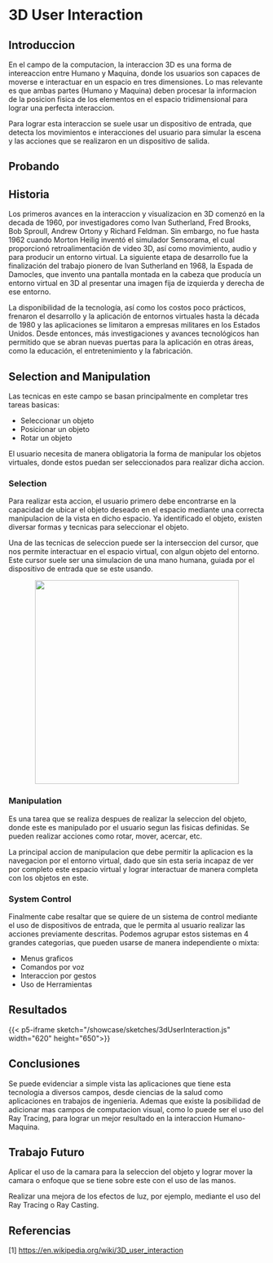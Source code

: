 # 3D User Interaction

## Introduccion

En el campo de la computacion, la interaccion 3D es una forma de intereaccion entre Humano y Maquina, donde los usuarios son capaces de moverse e interactuar en un espacio en tres dimensiones. Lo mas relevante es que ambas partes (Humano y Maquina) deben procesar la informacion de la posicion fisica de los elementos en el espacio tridimensional para lograr una perfecta interaccion.

Para lograr esta interaccion se suele usar un dispositivo de entrada, que detecta los movimientos e interacciones del usuario para simular la escena y las acciones que se realizaron en un dispositivo de salida.

## Probando

## Historia

Los primeros avances en la interaccion y visualizacion en 3D comenzó en la decada de 1960, por investigadores como Ivan Sutherland, Fred Brooks, Bob Sproull, Andrew Ortony y Richard Feldman. Sin embargo, no fue hasta 1962 cuando Morton Heilig inventó el simulador Sensorama, el cual proporcionó retroalimentación de video 3D, así como movimiento, audio y para producir un entorno virtual. La siguiente etapa de desarrollo fue la finalización del trabajo pionero de Ivan Sutherland en 1968, la Espada de Damocles, que invento una pantalla montada en la cabeza que producía un entorno virtual en 3D al presentar una imagen fija de izquierda y derecha de ese entorno.

La disponibilidad de la tecnología, así como los costos poco prácticos, frenaron el desarrollo y la aplicación de entornos virtuales hasta la década de 1980 y las aplicaciones se limitaron a empresas militares en los Estados Unidos. Desde entonces, más investigaciones y avances tecnológicos han permitido que se abran nuevas puertas para la aplicación en otras áreas, como la educación, el entretenimiento y la fabricación.

## Selection and Manipulation

Las tecnicas en este campo se basan principalmente en completar tres tareas basicas:

- Seleccionar un objeto
- Posicionar un objeto
- Rotar un objeto

El usuario necesita de manera obligatoria la forma de manipular los objetos virtuales, donde estos puedan ser seleccionados para realizar dicha accion.

### Selection

Para realizar esta accion, el usuario primero debe encontrarse en la capacidad de ubicar el objeto deseado en el espacio mediante una correcta manipulacion de la vista en dicho espacio. Ya identificado el objeto, existen diversar formas y tecnicas para seleccionar el objeto.

Una de las tecnicas de seleccion puede ser la interseccion del cursor, que nos permite interactuar en el espacio virtual, con algun objeto del entorno. Este cursor suele ser una simulacion de una mano humana, guiada por el dispositivo de entrada que se este usando.

<p align="center">
    <img src="/showcase/sketches/manosVR.jpg" width="400" />
</p>

### Manipulation

Es una tarea que se realiza despues de realizar la seleccion del objeto, donde este es manipulado por el usuario segun las fisicas definidas. Se pueden realizar acciones como rotar, mover, acercar, etc.

La principal accion de manipulacion que debe permitir la aplicacion es la navegacion por el entorno virtual, dado que sin esta seria incapaz de ver por completo este espacio virtual y lograr interactuar de manera completa con los objetos en este.

### System Control

Finalmente cabe resaltar que se quiere de un sistema de control mediante el uso de dispositivos de entrada, que le permita al usuario realizar las acciones previamente descritas. Podemos agrupar estos sistemas en 4 grandes categorias, que pueden usarse de manera independiente o mixta:

- Menus graficos
- Comandos por voz
- Interaccion por gestos
- Uso de Herramientas 

## Resultados

{{< p5-iframe sketch="/showcase/sketches/3dUserInteraction.js" width="620" height="650">}}

## Conclusiones

Se puede evidenciar a simple vista las aplicaciones que tiene esta tecnologia a diversos campos, desde ciencias de la salud como aplicaciones en trabajos de ingenieria. Ademas que existe la posibilidad de adicionar mas campos de computacion visual, como lo puede ser el uso del Ray Tracing, para lograr un mejor resultado en la interaccion Humano-Maquina.

## Trabajo Futuro

Aplicar el uso de la camara para la seleccion del objeto y lograr mover la camara o enfoque que se tiene sobre este con el uso de las manos.

Realizar una mejora de los efectos de luz, por ejemplo, mediante el uso del Ray Tracing o Ray Casting.

## Referencias

[1] https://en.wikipedia.org/wiki/3D_user_interaction

